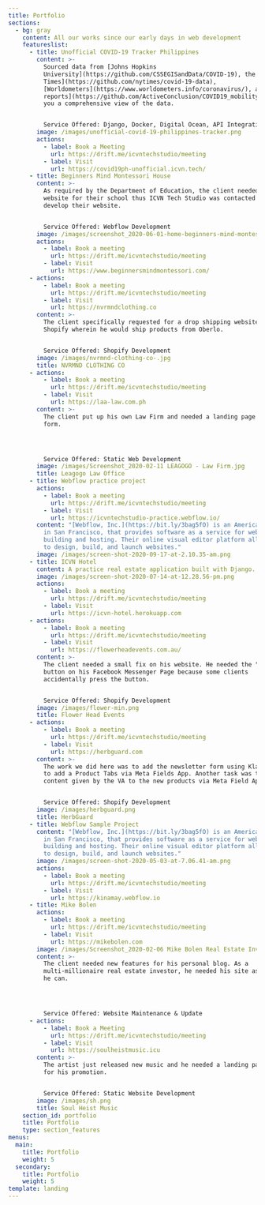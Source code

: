 ```yaml
---
title: Portfolio
sections:
  - bg: gray
    content: All our works since our early days in web development
    featureslist:
      - title: Unofficial COVID-19 Tracker Philippines
        content: >-
          Sourced data from [Johns Hopkins
          University](https://github.com/CSSEGISandData/COVID-19), the [New York
          Times](https://github.com/nytimes/covid-19-data),
          [Worldometers](https://www.worldometers.info/coronavirus/), and [Apple
          reports](https://github.com/ActiveConclusion/COVID19_mobility) to give
          you a comprehensive view of the data.


          Service Offered: Django, Docker, Digital Ocean, API Integration, US Web Design System
        image: /images/unofficial-covid-19-philippines-tracker.png
        actions:
          - label: Book a Meeting
            url: https://drift.me/icvntechstudio/meeting
          - label: Visit
            url: https://covid19ph-unofficial.icvn.tech/
      - title: Beginners Mind Montessori House
        content: >-
          As required by the Department of Education, the client needed a
          website for their school thus ICVN Tech Studio was contacted to
          develop their website.


          Service Offered: Webflow Development
        image: /images/screenshot_2020-06-01-home-beginners-mind-montessori-house.png
        actions:
          - label: Book a meeting
            url: https://drift.me/icvntechstudio/meeting
          - label: Visit
            url: https://www.beginnersmindmontessori.com/
      - actions:
          - label: Book a meeting
            url: https://drift.me/icvntechstudio/meeting
          - label: Visit
            url: https://nvrmndclothing.co
        content: >-
          The client specifically requested for a drop shipping website in
          Shopify wherein he would ship products from Oberlo.


          Service Offered: Shopify Development
        image: /images/nvrmnd-clothing-co-.jpg
        title: NVRMND CLOTHING CO
      - actions:
          - label: Book a meeting
            url: https://drift.me/icvntechstudio/meeting
          - label: Visit
            url: https://laa-law.com.ph
        content: >-
          The client put up his own Law Firm and needed a landing page with a
          form.




          Service Offered: Static Web Development
        image: /images/Screenshot_2020-02-11 LEAGOGO - Law Firm.jpg
        title: Leagogo Law Office
      - title: Webflow practice project
        actions:
          - label: Book a meeting
            url: https://drift.me/icvntechstudio/meeting
          - label: Visit
            url: https://icvntechstudio-practice.webflow.io/
        content: "[Webflow, Inc.](https://bit.ly/3bag5fO) is an American company, based
          in San Francisco, that provides software as a service for website
          building and hosting. Their online visual editor platform allows users
          to design, build, and launch websites."
        image: /images/screen-shot-2020-09-17-at-2.10.35-am.png
      - title: ICVN Hotel
        content: A practice real estate application built with Django.
        image: /images/screen-shot-2020-07-14-at-12.28.56-pm.png
        actions:
          - label: Book a meeting
            url: https://drift.me/icvntechstudio/meeting
          - label: Visit
            url: https://icvn-hotel.herokuapp.com
      - actions:
          - label: Book a meeting
            url: https://drift.me/icvntechstudio/meeting
          - label: Visit
            url: https://flowerheadevents.com.au/
        content: >-
          The client needed a small fix on his website. He needed the "shop now"
          button on his Facebook Messenger Page because some clients
          accidentally press the button.


          Service Offered: Shopify Development
        image: /images/flower-min.png
        title: Flower Head Events
      - actions:
          - label: Book a meeting
            url: https://drift.me/icvntechstudio/meeting
          - label: Visit
            url: https://herbguard.com
        content: >-
          The work we did here was to add the newsletter form using Klaviyo and
          to add a Product Tabs via Meta Fields App. Another task was to add the
          content given by the VA to the new products via Meta Field App.


          Service Offered: Shopify Development
        image: /images/herbguard.png
        title: HerbGuard
      - title: Webflow Sample Project
        content: "[Webflow, Inc.](https://bit.ly/3bag5fO) is an American company, based
          in San Francisco, that provides software as a service for website
          building and hosting. Their online visual editor platform allows users
          to design, build, and launch websites."
        image: /images/screen-shot-2020-05-03-at-7.06.41-am.png
        actions:
          - label: Book a meeting
            url: https://drift.me/icvntechstudio/meeting
          - label: Visit
            url: https://kinamay.webflow.io
      - title: Mike Bolen
        actions:
          - label: Book a meeting
            url: https://drift.me/icvntechstudio/meeting
          - label: Visit
            url: https://mikebolen.com
        image: /images/Screenshot_2020-02-06 Mike Bolen Real Estate Investor-min.jpg
        content: >-
          The client needed new features for his personal blog. As a
          multi-millionaire real estate investor, he needed his site as crisp as
          he can.




          Service Offered: Website Maintenance & Update
      - actions:
          - label: Book a Meeting
            url: https://drift.me/icvntechstudio/meeting
          - label: Visit
            url: https://soulheistmusic.icu
        content: >-
          The artist just released new music and he needed a landing page to use
          for his promotion. 


          Service Offered: Static Website Development
        image: /images/sh.png
        title: Soul Heist Music
    section_id: portfolio
    title: Portfolio
    type: section_features
menus:
  main:
    title: Portfolio
    weight: 5
  secondary:
    title: Portfolio
    weight: 5
template: landing
---
```


